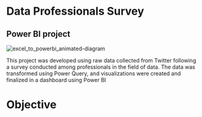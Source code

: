 # Data Professionals Survey

## Power BI project

![excel_to_powerbi_animated-diagram](assets/images/excel-icons-animation.gif)

This project was developed using raw data collected from Twitter following a survey conducted among professionals in the field of data. The data was transformed using Power Query, and visualizations were created and finalized in a dashboard using Power BI

# Objective 
